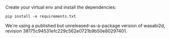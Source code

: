 
Create your virtual env and install the dependencies:

    pip install -e requirements.txt

We're using a published but unreleased-as-a-package version of wasabi2d, revision 38175c94531efc229c562e0721b9b50e80297401.

